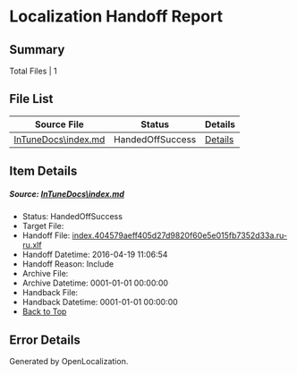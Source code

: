 # <a name='report-top'></a> Localization Handoff Report

## Summary
 Total Files | 1

## File List
 Source File | Status | Details 
 ----------- | ------ | ------- 
 [InTuneDocs\index.md](https://github.com/Microsoft/IntuneDocs-pr/blob/3d3c1df97fccb76773677dbf3245e0a4862ddad5/InTuneDocs/index.md) | HandedOffSuccess | [Details](#9f8d3ffb2c17400dead378efa7cc76411d7da823683)

## Item Details
##### <a name='9f8d3ffb2c17400dead378efa7cc76411d7da823683'></a> Source: [InTuneDocs\index.md](https://github.com/Microsoft/IntuneDocs-pr/blob/3d3c1df97fccb76773677dbf3245e0a4862ddad5/InTuneDocs/index.md)
* Status: HandedOffSuccess
* Target File: 
* Handoff File: [index.404579aeff405d27d9820f60e5e015fb7352d33a.ru-ru.xlf](https://github.com/Microsoft/EM.handoff/blob/487024a98dda821e07f8f32067428edababa28d7/ol-handoff/Microsoft/IntuneDocs-pr.ru-ru/master/index.404579aeff405d27d9820f60e5e015fb7352d33a.ru-ru.xlf)
* Handoff Datetime: 2016-04-19 11:06:54
* Handoff Reason: Include
* Archive File: 
* Archive Datetime: 0001-01-01 00:00:00
* Handback File: 
* Handback Datetime: 0001-01-01 00:00:00
* [Back to Top](#report-top)


## Error Details

Generated by OpenLocalization.
